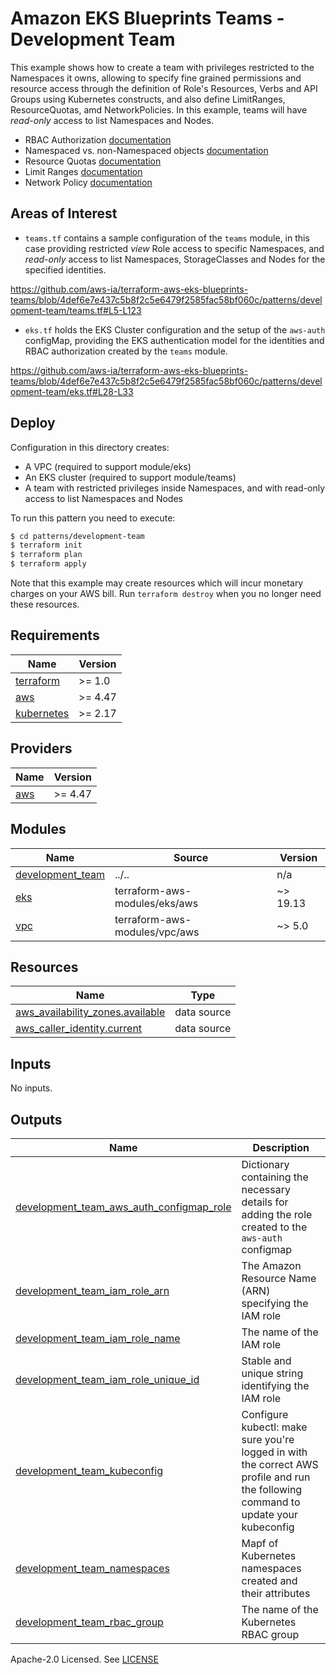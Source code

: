 # Amazon EKS Blueprints Teams - Development Team

This example shows how to create a team with privileges restricted to the Namespaces it owns, allowing to specify fine grained permissions and resource access through the definition of Role's Resources, Verbs and API Groups using Kubernetes constructs, and also define LimitRanges, ResourceQuotas, amd NetworkPolicies. In this example, teams will have *read-only* access to list Namespaces and Nodes.

- RBAC Authorization [documentation](https://kubernetes.io/docs/reference/access-authn-authz/rbac/)
- Namespaced vs. non-Namespaced objects [documentation](https://kubernetes.io/docs/concepts/overview/working-with-objects/namespaces/#not-all-objects-are-in-a-namespace)
- Resource Quotas [documentation](https://kubernetes.io/docs/concepts/policy/resource-quotas/)
- Limit Ranges [documentation](https://kubernetes.io/docs/concepts/policy/limit-range/)
- Network Policy [documentation](https://kubernetes.io/docs/concepts/services-networking/network-policies/)

## Areas of Interest

- `teams.tf` contains a sample configuration of the `teams` module, in this case providing restricted *view* Role access to specific Namespaces, and *read-only* access to list Namespaces, StorageClasses and Nodes for the specified identities.

https://github.com/aws-ia/terraform-aws-eks-blueprints-teams/blob/4def6e7e437c5b8f2c5e6479f2585fac58bf060c/patterns/development-team/teams.tf#L5-L123

- `eks.tf` holds the EKS Cluster configuration and the setup of the `aws-auth` configMap, providing the EKS authentication model for the identities and RBAC authorization created by the `teams` module.

https://github.com/aws-ia/terraform-aws-eks-blueprints-teams/blob/4def6e7e437c5b8f2c5e6479f2585fac58bf060c/patterns/development-team/eks.tf#L28-L33

## Deploy

Configuration in this directory creates:

- A VPC (required to support module/eks)
- An EKS cluster (required to support module/teams)
- A team with restricted privileges inside Namespaces, and with read-only access to list Namespaces and Nodes

To run this pattern you need to execute:

```bash
$ cd patterns/development-team
$ terraform init
$ terraform plan
$ terraform apply
```

Note that this example may create resources which will incur monetary charges on your AWS bill. Run `terraform destroy` when you no longer need these resources.

<!-- BEGINNING OF PRE-COMMIT-TERRAFORM DOCS HOOK -->
## Requirements

| Name | Version |
|------|---------|
| <a name="requirement_terraform"></a> [terraform](#requirement\_terraform) | >= 1.0 |
| <a name="requirement_aws"></a> [aws](#requirement\_aws) | >= 4.47 |
| <a name="requirement_kubernetes"></a> [kubernetes](#requirement\_kubernetes) | >= 2.17 |

## Providers

| Name | Version |
|------|---------|
| <a name="provider_aws"></a> [aws](#provider\_aws) | >= 4.47 |

## Modules

| Name | Source | Version |
|------|--------|---------|
| <a name="module_development_team"></a> [development\_team](#module\_development\_team) | ../.. | n/a |
| <a name="module_eks"></a> [eks](#module\_eks) | terraform-aws-modules/eks/aws | ~> 19.13 |
| <a name="module_vpc"></a> [vpc](#module\_vpc) | terraform-aws-modules/vpc/aws | ~> 5.0 |

## Resources

| Name | Type |
|------|------|
| [aws_availability_zones.available](https://registry.terraform.io/providers/hashicorp/aws/latest/docs/data-sources/availability_zones) | data source |
| [aws_caller_identity.current](https://registry.terraform.io/providers/hashicorp/aws/latest/docs/data-sources/caller_identity) | data source |

## Inputs

No inputs.

## Outputs

| Name | Description |
|------|-------------|
| <a name="output_development_team_aws_auth_configmap_role"></a> [development\_team\_aws\_auth\_configmap\_role](#output\_development\_team\_aws\_auth\_configmap\_role) | Dictionary containing the necessary details for adding the role created to the `aws-auth` configmap |
| <a name="output_development_team_iam_role_arn"></a> [development\_team\_iam\_role\_arn](#output\_development\_team\_iam\_role\_arn) | The Amazon Resource Name (ARN) specifying the IAM role |
| <a name="output_development_team_iam_role_name"></a> [development\_team\_iam\_role\_name](#output\_development\_team\_iam\_role\_name) | The name of the IAM role |
| <a name="output_development_team_iam_role_unique_id"></a> [development\_team\_iam\_role\_unique\_id](#output\_development\_team\_iam\_role\_unique\_id) | Stable and unique string identifying the IAM role |
| <a name="output_development_team_kubeconfig"></a> [development\_team\_kubeconfig](#output\_development\_team\_kubeconfig) | Configure kubectl: make sure you're logged in with the correct AWS profile and run the following command to update your kubeconfig |
| <a name="output_development_team_namespaces"></a> [development\_team\_namespaces](#output\_development\_team\_namespaces) | Mapf of Kubernetes namespaces created and their attributes |
| <a name="output_development_team_rbac_group"></a> [development\_team\_rbac\_group](#output\_development\_team\_rbac\_group) | The name of the Kubernetes RBAC group |
<!-- END OF PRE-COMMIT-TERRAFORM DOCS HOOK -->

Apache-2.0 Licensed. See [LICENSE](https://github.com/aws-ia/terraform-aws-eks-blueprints-teams/blob/main/LICENSE)

